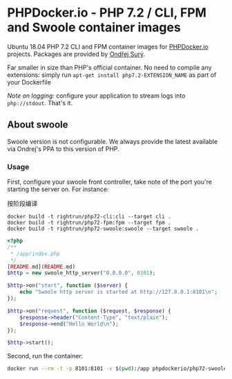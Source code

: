 # PHPDocker.io - PHP 7.2 / CLI, FPM and Swoole container images

Ubuntu 18.04 PHP 7.2 CLI and FPM container images for [PHPDocker.io](http://phpdocker.io) projects. Packages are provided by [Ondřej Surý](https://deb.sury.org/).

Far smaller in size than PHP's official container. No need to compile any extensions: simply run `apt-get install php7.2-EXTENSION_NAME` as part of your Dockerfile

*Note on logging:* configure your application to stream logs into `php://stdout`. That's it.

## About swoole

Swoole version is not configurable. We always provide the latest available via Ondrej's PPA to this version of PHP.

### Usage

First, configure your swoole front controller, take note of the port you're starting the server on. For instance:

按阶段编译
```shell
docker build -t rightrun/php72-cli:cli --target cli .
docker build -t rightrun/php72-fpm:fpm --target fpm .
docker build -t rightrun/php72-swoole:swoole --target swoole .
```


```php
<?php
/**
 * /app/index.php
 */
[README.md](README.md)
$http = new swoole_http_server("0.0.0.0", 8101);

$http->on("start", function ($server) {
    echo "Swoole http server is started at http://127.0.0.1:8101\n";
});

$http->on("request", function ($request, $response) {
    $response->header("Content-Type", "text/plain");
    $response->end("Hello World\n");
});

$http->start();
```

Second, run the container:

```bash
docker run --rm -t -p 8101:8101 -v $(pwd):/app phpdockerio/php72-swoole php /app/index.php
```
